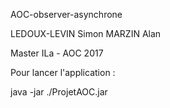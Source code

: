 AOC-observer-asynchrone

LEDOUX-LEVIN Simon
MARZIN Alan 

Master ILa - AOC 2017

Pour lancer l'application : 

java -jar ./ProjetAOC.jar